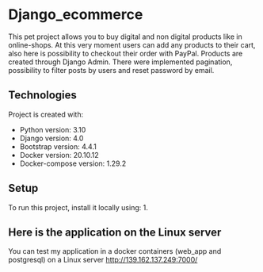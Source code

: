 # Django_ecommerce
This pet project allows you to buy digital and non digital products like in online-shops.
At this very moment users can add any products to their cart, also here is possibility to checkout their order with PayPal.
Products are created through Django Admin.
There were implemented pagination, possibility to filter posts by users and reset password by email.

## Technologies
Project is created with:
* Python version: 3.10
* Django version: 4.0
* Bootstrap version: 4.4.1
* Docker version: 20.10.12
* Docker-compose version: 1.29.2

## Setup
To run this project, install it locally using:
1. 

## Here is the application on the Linux server
You can test my application in a docker containers (web_app and postgresql) on a Linux server
http://139.162.137.249:7000/
